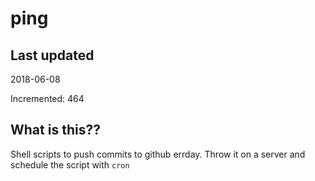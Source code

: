 # ping

## Last updated
2018-06-08

Incremented: 464

## What is this??
Shell scripts to push commits to github errday. Throw it on a server and schedule the script with `cron`
